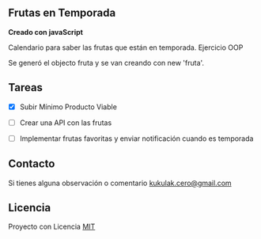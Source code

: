

## Frutas en Temporada
**Creado con javaScript**

Calendario para saber las frutas que están en temporada.
Ejercicio OOP

Se generó el objecto fruta y se van creando con new 'fruta'. 

## Tareas

- [x] Subir Mínimo Producto Viable
- [ ] Crear una API con las frutas
- [ ] Implementar frutas favoritas y enviar notificación cuando es temporada


## Contacto

Si tienes alguna observación o comentario <kukulak.cero@gmail.com>


## Licencia

Proyecto con Licencia [MIT](http://www.opensource.org/licenses/mit-license.php) 

